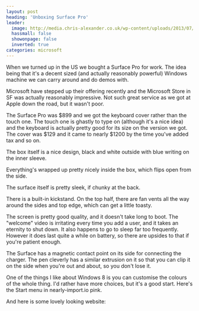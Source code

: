 ```yaml
---
layout: post
heading: 'Unboxing Surface Pro'
leader:
  image: http://media.chris-alexander.co.uk/wp-content/uploads/2013/07/IMG_20130722_080030.jpg
  hassmall: false
  showonpage: false
  inverted: true
categories: microsoft
---
```


When we turned up in the US we bought a Surface Pro for work. The idea being that it's a decent sized (and actually reasonably powerful) Windows machine we can carry around and do demos with.

Microsoft have stepped up their offering recently and the Microsoft Store in SF was actually reasonably impressive. Not such great service as we got at Apple down the road, but it wasn't poor.

The Surface Pro was $899 and we got the keyboard cover rather than the touch one. The touch one is ghastly to type on (although it's a nice idea) and the keyboard is actually pretty good for its size on the version we got. The cover was $129 and it came to nearly $1200 by the time you've added tax and so on.

The box itself is a nice design, black and white outside with blue writing on the inner sleeve.

<!-- Replace missing image from http://media.chris-alexander.co.uk/wp-content/uploads/2013/07/IMG_20130722_080030.jpg -->

<!-- Replace missing image from http://media.chris-alexander.co.uk/wp-content/uploads/2013/07/IMG_20130722_080126.jpg -->

Everything's wrapped up pretty nicely inside the box, which flips open from the side.

<!-- Replace missing image from http://media.chris-alexander.co.uk/wp-content/uploads/2013/07/IMG_20130722_080148.jpg -->

<!-- Replace missing image from http://media.chris-alexander.co.uk/wp-content/uploads/2013/07/IMG_20130722_080213.jpg -->

The surface itself is pretty sleek, if chunky at the back.

<!-- Replace missing image from http://media.chris-alexander.co.uk/wp-content/uploads/2013/07/IMG_20130722_080433.jpg -->

There is a built-in kickstand. On the top half, there are fan vents all the way around the sides and top edge, which can get a little toasty.

<!-- Replace missing image from http://media.chris-alexander.co.uk/wp-content/uploads/2013/07/IMG_20130722_080611.jpg -->

The screen is pretty good quality, and it doesn't take long to boot. The "welcome" video is irritating every time you add a user, and it takes an eternity to shut down. It also happens to go to sleep far too frequently. However it does last quite a while on battery, so there are upsides to that if you're patient enough.

<!-- Replace missing image from http://media.chris-alexander.co.uk/wp-content/uploads/2013/07/IMG_20130722_080626.jpg -->

The Surface has a magnetic contact point on its side for connecting the charger. The pen cleverly has a similar extrusion on it so that you can clip it on the side when you're out and about, so you don't lose it.

<!-- Replace missing image from http://media.chris-alexander.co.uk/wp-content/uploads/2013/07/IMG_20130722_080646.jpg -->

One of the things I like about Windows 8 is you can customise the colours of the whole thing. I'd rather have more choices, but it's a good start. Here's the Start menu in nearly-import.io pink.

<!-- Replace missing image from http://media.chris-alexander.co.uk/wp-content/uploads/2013/07/IMG_20130722_081627.jpg -->

And here is some lovely looking website:

<!-- Replace missing image from http://media.chris-alexander.co.uk/wp-content/uploads/2013/07/IMG_20130722_081620.jpg -->

 
